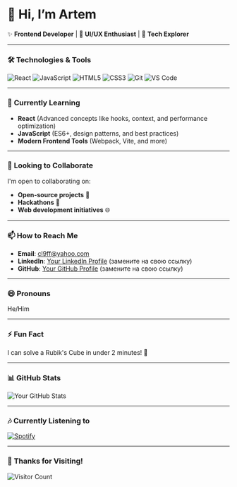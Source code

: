 # 👋 Hi, I’m Artem

✨ **Frontend Developer** | 🎨 **UI/UX Enthusiast** | 🚀 **Tech Explorer**

---

### 🛠️ **Technologies & Tools**
![React](https://img.shields.io/badge/-React-61DAFB?style=flat&logo=react&logoColor=white)
![JavaScript](https://img.shields.io/badge/-JavaScript-F7DF1E?style=flat&logo=javascript&logoColor=black)
![HTML5](https://img.shields.io/badge/-HTML5-E34F26?style=flat&logo=html5&logoColor=white)
![CSS3](https://img.shields.io/badge/-CSS3-1572B6?style=flat&logo=css3&logoColor=white)
![Git](https://img.shields.io/badge/-Git-F05032?style=flat&logo=git&logoColor=white)
![VS Code](https://img.shields.io/badge/-VS%20Code-007ACC?style=flat&logo=visual-studio-code&logoColor=white)

---

### 🌱 **Currently Learning**
- **React** (Advanced concepts like hooks, context, and performance optimization)
- **JavaScript** (ES6+, design patterns, and best practices)
- **Modern Frontend Tools** (Webpack, Vite, and more)

---

### 💞️ **Looking to Collaborate**
I'm open to collaborating on:
- **Open-source projects** 👐
- **Hackathons** 🚀
- **Web development initiatives** 🌐

---

### 📫 **How to Reach Me**
- **Email**: [cl9ff@yahoo.com](mailto:cl9ff@yahoo.com)
- **LinkedIn**: [Your LinkedIn Profile](https://www.linkedin.com/in/yourprofile) (замените на свою ссылку)
- **GitHub**: [Your GitHub Profile](https://github.com/yourusername) (замените на свою ссылку)

---

### 😄 **Pronouns**
He/Him

---

### ⚡ **Fun Fact**
I can solve a Rubik's Cube in under 2 minutes! 🎲

---

### 📊 **GitHub Stats**
![Your GitHub Stats](https://github-readme-stats.vercel.app/api?username=cl9ff&show_icons=true&theme=radical)

---

### 🎶 **Currently Listening to**
[![Spotify](https://spotify-now-playing-readme.vercel.app/api/spotify)](https://open.spotify.com/user/yourusername) 

---

### 🎉 **Thanks for Visiting!**
![Visitor Count](https://visitor-badge.laobi.icu/badge?page_id=cl9ff.cl9ff)
